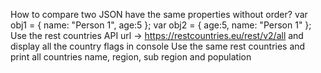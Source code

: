 How to compare two JSON have the same properties without order?
var obj1 = { name: "Person 1", age:5 };
var obj2 = { age:5, name: "Person 1" };
Use the rest countries API url -> https://restcountries.eu/rest/v2/all and display all the country flags in console
Use the same rest countries and print all countries name, region, sub region and population
